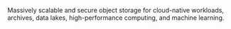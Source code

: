 Massively scalable and secure object storage for cloud-native workloads, archives, data lakes, high-performance computing, and machine learning.